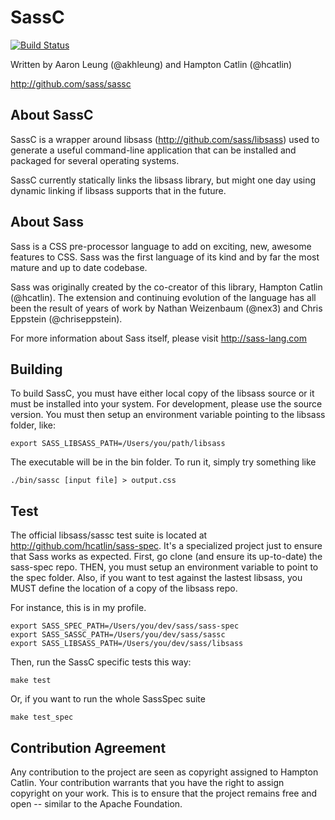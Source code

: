 SassC
=======

[![Build Status](https://secure.travis-ci.org/sass/sassc.png?branch=master)](http://travis-ci.org/sass/sassc)

Written by Aaron Leung (@akhleung) and Hampton Catlin (@hcatlin)

http://github.com/sass/sassc

About SassC
-----------

SassC is a wrapper around libsass (http://github.com/sass/libsass)
used to generate a useful command-line application that can be installed
and packaged for several operating systems.

SassC currently statically links the libsass library, but might one
day using dynamic linking if libsass supports that in the future.

About Sass
----------

Sass is a CSS pre-processor language to add on exciting, new, 
awesome features to CSS. Sass was the first language of its kind
and by far the most mature and up to date codebase.

Sass was originally created by the co-creator of this library, 
Hampton Catlin (@hcatlin). The extension and continuing evolution
of the language has all been the result of years of work by Nathan
Weizenbaum (@nex3) and Chris Eppstein (@chriseppstein). 

For more information about Sass itself, please visit http://sass-lang.com

Building
--------

To build SassC, you must have either local copy of the libsass source or it must be installed into your system. For development, please use the source version. You must then setup an environment variable pointing to the libsass folder, like:
  
    export SASS_LIBSASS_PATH=/Users/you/path/libsass
  
The executable will be in the bin folder. To run it, simply try something like

    ./bin/sassc [input file] > output.css


Test
----

The official libsass/sassc test suite is located at http://github.com/hcatlin/sass-spec. It's a specialized project just to ensure that Sass works as expected. First, go clone (and ensure its up-to-date) the sass-spec repo. THEN, you must setup an environment variable to point to the spec folder. Also, if you want to test against the lastest libsass, you MUST define the location of a copy of the libsass repo.

For instance, this is in my profile.

    export SASS_SPEC_PATH=/Users/you/dev/sass/sass-spec
    export SASS_SASSC_PATH=/Users/you/dev/sass/sassc
    export SASS_LIBSASS_PATH=/Users/you/dev/sass/libsass

Then, run the SassC specific tests this way:

    make test

Or, if you want to run the whole SassSpec suite

    make test_spec

Contribution Agreement
----------------------

Any contribution to the project are seen as copyright assigned to Hampton Catlin. Your contribution warrants that you have the right to assign copyright on your work. This is to ensure that the project remains free and open -- similar to the Apache Foundation.
